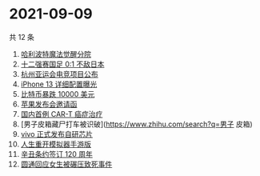 # 2021-09-09

共 12 条

<!-- BEGIN -->
<!-- 最后更新时间 Thu Sep 09 2021 08:23:04 GMT+0800 (China Standard Time) -->

1. [哈利波特魔法觉醒分院](https://www.zhihu.com/search?q=哈利波特魔法觉醒)
1. [十二强赛国足 0:1 不敌日本](https://www.zhihu.com/search?q=国足)
1. [杭州亚运会电竞项目公布](https://www.zhihu.com/search?q=亚运会)
1. [iPhone 13 详细配置曝光](https://www.zhihu.com/search?q=iPhone13)
1. [比特币暴跌 10000 美元](https://www.zhihu.com/search?q=比特币暴跌)
1. [苹果发布会邀请函](https://www.zhihu.com/search?q=苹果发布会)
1. [国内首例 CAR-T 癌症治疗](https://www.zhihu.com/search?q=CAR-T)
1. [男子皮箱藏尸打车被识破](https://www.zhihu.com/search?q=男子 皮箱)
1. [vivo 正式发布自研芯片](https://www.zhihu.com/search?q=vivo)
1. [人生重开模拟器手游版](https://www.zhihu.com/search?q=人生重开模拟器)
1. [辛丑条约签订 120 周年](https://www.zhihu.com/search?q=辛丑条约)
1. [圆通回应女生被碾压致死事件](https://www.zhihu.com/search?q=圆通)

<!-- END -->
